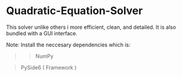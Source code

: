 # Quadratic-Equation-Solver
This solver unlike others i more efficient, clean, and detailed. It is also bundled with a GUI interface.

Note: Install the neccesary dependencies which is:

>> NumPy

> PySide6 ( Framework )
